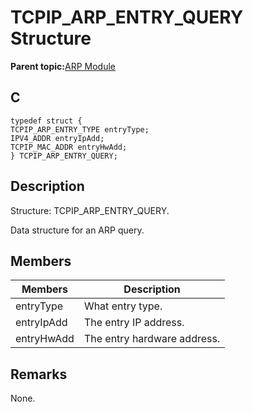 # TCPIP\_ARP\_ENTRY\_QUERY Structure

**Parent topic:**[ARP Module](GUID-3DCBF1EB-5623-4419-B244-DDD9B01704EE.md)

## C

```
typedef struct {
TCPIP_ARP_ENTRY_TYPE entryType;
IPV4_ADDR entryIpAdd;
TCPIP_MAC_ADDR entryHwAdd;
} TCPIP_ARP_ENTRY_QUERY;
```

## Description

Structure: TCPIP\_ARP\_ENTRY\_QUERY.

Data structure for an ARP query.

## Members

|Members|Description|
|-------|-----------|
|entryType|What entry type.|
|entryIpAdd|The entry IP address.|
|entryHwAdd|The entry hardware address.|

## Remarks

None.

